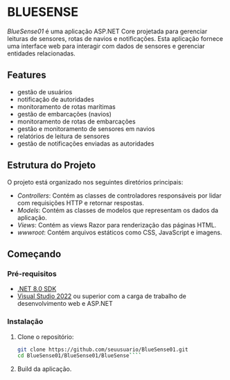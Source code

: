 # BLUESENSE

*BlueSense01* é uma aplicação ASP.NET Core projetada para gerenciar leituras de sensores, rotas de navios e notificações. Esta aplicação fornece uma interface web para interagir com dados de sensores e gerenciar entidades relacionadas.

## Features

- gestão de usuários
- notificação de autoridades
- monitoramento de rotas marítimas
- gestão de embarcações (navios)
- monitoramento de rotas de embarcações
- gestão e monitoramento de sensores em navios
- relatórios de leitura de sensores
- gestão de notificações enviadas as autoridades

## Estrutura do Projeto

O projeto está organizado nos seguintes diretórios principais:

- *Controllers*: Contém as classes de controladores responsáveis por lidar com requisições HTTP e retornar respostas.
- *Models*: Contém as classes de modelos que representam os dados da aplicação.
- *Views*: Contém as views Razor para renderização das páginas HTML.
- *wwwroot*: Contém arquivos estáticos como CSS, JavaScript e imagens.

## Começando

### Pré-requisitos

- [.NET 8.0 SDK](https://dotnet.microsoft.com/download/dotnet/8.0)
- [Visual Studio 2022](https://visualstudio.microsoft.com/vs/) ou superior com a carga de trabalho de desenvolvimento web e ASP.NET

### Instalação

1. Clone o repositório:
   ```bash
   git clone https://github.com/seuusuario/BlueSense01.git
   cd BlueSense01/BlueSense01/BlueSense````

2. Build da aplicação.
